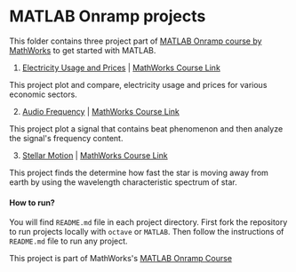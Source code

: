 # MATLAB Onramp projects

This folder contains three project part of [MATLAB Onramp course by MathWorks](https://matlabacademy.mathworks.com/R2018b/portal.html?course=gettingstarted) to get started with MATLAB.

1. [Electricity Usage and Prices](https://github.com/kritanjalijain/ML_from_Scratch/tree/master/MATLAB_Onramp_Projects/electricity_usage_prices) 
 | [MathWorks Course Link](https://matlabacademy.mathworks.com/R2018b/portal.html?course=gettingstarted#chapter=10&lesson=2&section=1)

This project plot and compare, electricity usage and prices for various economic sectors. 

2. [Audio Frequency](https://github.com/kritanjalijain/ML_from_Scratch/tree/master/MATLAB_Onramp_Projects/audio_frequency) | [MathWorks Course Link](https://matlabacademy.mathworks.com/R2018b/portal.html?course=gettingstarted#chapter=10&lesson=2&section=1)

This project plot a signal that contains beat phenomenon and then analyze the signal's frequency content.

3. [Stellar Motion](https://github.com/kritanjalijain/ML_from_Scratch/tree/master/MATLAB_Onramp_Projects/stellar_motion) | [MathWorks Course Link](https://matlabacademy.mathworks.com/R2018b/portal.html?course=gettingstarted#chapter=14&lesson=1&section=1)

This project finds the determine how fast the star is moving away from earth by using the wavelength characteristic spectrum of star.

#### How to run?
You will find `README.md` file in each project directory. First fork the repository to run projects locally with `octave` or `MATLAB`. Then follow the instructions of `README.md` file to run any project.

This project is part of MathWorks's [MATLAB Onramp Course](https://matlabacademy.mathworks.com/R2018b/portal.html?course=gettingstarted)
